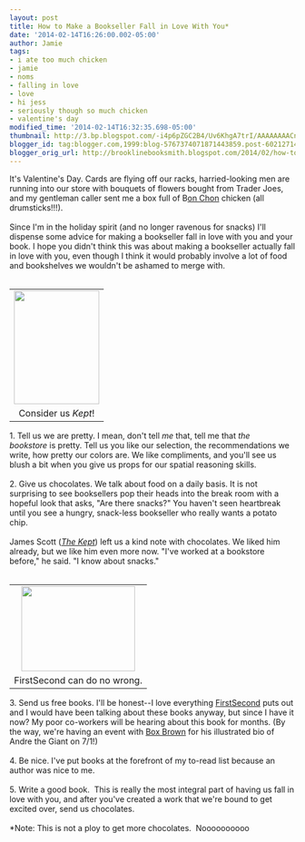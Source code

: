 ```yaml
---
layout: post
title: How to Make a Bookseller Fall in Love With You*
date: '2014-02-14T16:26:00.002-05:00'
author: Jamie
tags:
- i ate too much chicken
- jamie
- noms
- falling in love
- love
- hi jess
- seriously though so much chicken
- valentine's day
modified_time: '2014-02-14T16:32:35.698-05:00'
thumbnail: http://3.bp.blogspot.com/-i4p6pZGC2B4/Uv6KhgA7trI/AAAAAAAACnI/SPk4Qx3C6Fc/s72-c/image.jpeg
blogger_id: tag:blogger.com,1999:blog-5767374071871443859.post-6021271419621281633
blogger_orig_url: http://brooklinebooksmith.blogspot.com/2014/02/how-to-make-bookseller-fall-in-love.html
---
```


<div><div>It's Valentine's Day. Cards are flying off our racks, harried-looking men are running into our store with bouquets of flowers bought from Trader Joes, and my gentleman caller sent me a box full of B<a href="http://www.bonchon.com/" target="_blank">on Chon</a>&nbsp;chicken (all drumsticks!!!).</div><div><br /></div><div>Since I'm in the holiday spirit (and no longer ravenous for snacks) I'll dispense some advice for making a bookseller fall in love with you and your book. I hope you didn't think this was about making a bookseller actually fall in love with you, even though I think it would probably involve a lot of food and bookshelves we wouldn't be ashamed to merge with.<br /><br /><div><div style="text-align: right;"></div></div><div><table cellpadding="0" cellspacing="0" class="tr-caption-container" style="float: right; margin-left: 1em; text-align: right;"><tbody><tr><td style="text-align: center;"><a href="http://3.bp.blogspot.com/-i4p6pZGC2B4/Uv6KhgA7trI/AAAAAAAACnI/SPk4Qx3C6Fc/s1600/image.jpeg" imageanchor="1" style="clear: right; margin-bottom: 1em; margin-left: auto; margin-right: auto;"><img border="0" src="http://3.bp.blogspot.com/-i4p6pZGC2B4/Uv6KhgA7trI/AAAAAAAACnI/SPk4Qx3C6Fc/s1600/image.jpeg" height="200" width="150" /></a></td></tr><tr><td class="tr-caption" style="text-align: center;">Consider us <i>Kept</i>!</td></tr></tbody></table>1. Tell us we are pretty. I mean, don't tell <i>me</i>&nbsp;that, tell me that <i>the bookstore</i>&nbsp;is pretty.&nbsp;Tell us you like our selection, the recommendations we write, how pretty our colors are. We like compliments, and you'll see us blush a bit when you give us props for our spatial reasoning skills.&nbsp;</div></div></div><div><br /></div><div>2. Give us chocolates. We talk about food on a daily basis. It is not surprising to see booksellers pop their heads into the break room with a hopeful look that asks, "Are there snacks?" You haven't seen heartbreak until you see a hungry, snack-less bookseller who really wants a potato chip.&nbsp;</div><div><br /></div><div>James Scott (<i><a href="http://www.brooklinebooksmith-shop.com/book/9780062236739" target="_blank">The Kept</a></i>)&nbsp;left us a kind note with chocolates. We liked him already, but we like him even more now. "I've worked at a bookstore before," he said. "I know about snacks." &nbsp;</div><div><br /></div><div style="text-align: left;"></div><div><table cellpadding="0" cellspacing="0" class="tr-caption-container" style="float: left; margin-right: 1em; text-align: left;"><tbody><tr><td style="text-align: center;"><a href="http://3.bp.blogspot.com/-_NZO5DcIAZw/Uv6KuNsk-yI/AAAAAAAACnQ/QS1ytW5bPgw/s1600/image+(1).jpeg" imageanchor="1" style="clear: left; margin-bottom: 1em; margin-left: auto; margin-right: auto;"><img border="0" src="http://3.bp.blogspot.com/-_NZO5DcIAZw/Uv6KuNsk-yI/AAAAAAAACnQ/QS1ytW5bPgw/s1600/image+(1).jpeg" height="150" width="200" /></a></td></tr><tr><td class="tr-caption" style="text-align: center;">FirstSecond can do no wrong.</td></tr></tbody></table>3. Send us free books. I'll be honest--I love everything <a href="http://www.firstsecondbooks.com/" target="_blank">FirstSecond</a> puts out and I would have been talking about these books anyway, but since I have it now? My poor co-workers will be hearing about this book for months. (By the way, we're having an event with <a href="http://boxbrown.com/" target="_blank">Box Brown</a> for his illustrated bio of Andre the Giant on 7/1!)</div><div><br /></div><div>4. Be nice. I've put books at the forefront of my to-read list because an author was nice to me.</div><div><br /></div><div>5. Write a good book. &nbsp;This is really the most integral part of having us fall in love with you, and after you've created a work that we're bound to get excited over, send us chocolates.</div><div><br /></div><div>*Note: This is not a ploy to get more chocolates. &nbsp;Noooooooooo</div><div class="separator" style="clear: both; text-align: center;"></div>